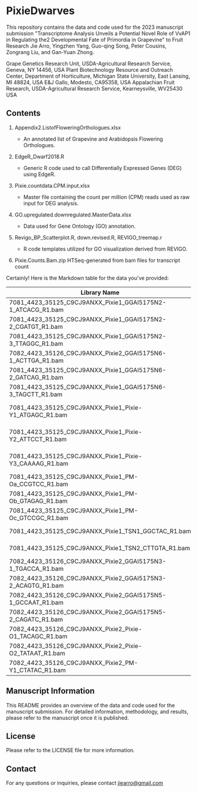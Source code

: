 # PixieDwarves

This repository contains the data and code used for the 2023 manuscript submission "Transcriptome Analysis Unveils a Potential Novel Role of VvAP1 in Regulating the2 Developmental Fate of Primordia in Grapevine" to Fruit Research Jie Arro, Yingzhen Yang, Guo-qing Song, Peter Cousins, Zongrang Liu, and Gan-Yuan Zhong.

Grape Genetics Research Unit, USDA-Agricultural Research Service, Geneva, NY 14456, USA
Plant Biotechnology Resource and Outreach Center, Department of Horticulture, Michigan State University, East Lansing, MI 48824, USA
E&J Gallo, Modesto, CA95358, USA 
Appalachian Fruit Research, USDA-Agricultural Research Service, Kearneysville, WV25430 USA


## Contents
1. Appendix2.ListofFloweringOrthologues.xIsx
   - An annotated list of Grapevine and Arabidopsis Flowering Orthologues.

2. EdgeR_Dwarf2018.R
   - Generic R code used to call Differentially Expressed Genes (DEG) using EdgeR.

3. Pixie.countdata.CPM.input.xlsx
   - Master file containing the count per million (CPM) reads used as raw input for DEG analysis.

4. GO.upregulated.downregulated.MasterData.xlsx
   - Data used for Gene Ontology (GO) annotation.

5. Revigo_BP_Scatterplot.R, down.revised.R, REVIGO_treemap.r
   - R code templates utilized for GO visualization derived from REVIGO.

6. Pixie.Counts.Bam.zip HTSeq-generated from bam files for transcript count

Certainly! Here is the Markdown table for the data you've provided:


| Library Name                                            | Cultivar             |
|---------------------------------------------------------|----------------------|
| 7081_4423_35125_C9CJ9ANXX_Pixie1_GGAI5175N2-1_ATCACG_R1.bam |                      |
| 7081_4423_35125_C9CJ9ANXX_Pixie1_GGAI5175N2-2_CGATGT_R1.bam |                      |
| 7081_4423_35125_C9CJ9ANXX_Pixie1_GGAI5175N2-3_TTAGGC_R1.bam |                      |
| 7082_4423_35126_C9CJ9ANXX_Pixie2_GGAI5175N6-1_ACTTGA_R1.bam |                      |
| 7081_4423_35125_C9CJ9ANXX_Pixie1_GGAI5175N6-2_GATCAG_R1.bam |                      |
| 7081_4423_35125_C9CJ9ANXX_Pixie1_GGAI5175N6-3_TAGCTT_R1.bam |                      |
| 7081_4423_35125_C9CJ9ANXX_Pixie1_Pixie-Y1_ATGAGC_R1.bam     | Pixie (young shoots) |
| 7081_4423_35125_C9CJ9ANXX_Pixie1_Pixie-Y2_ATTCCT_R1.bam     | Pixie (young shoots) |
| 7081_4423_35125_C9CJ9ANXX_Pixie1_Pixie-Y3_CAAAAG_R1.bam     | Pixie (young shoots) |
| 7081_4423_35125_C9CJ9ANXX_Pixie1_PM-Oa_CCGTCC_R1.bam        | Pinot Meunier        |
| 7081_4423_35125_C9CJ9ANXX_Pixie1_PM-Ob_GTAGAG_R1.bam        | Pinot Meunier        |
| 7081_4423_35125_C9CJ9ANXX_Pixie1_PM-Oc_GTCCGC_R1.bam        | Pinot Meunier        |
| 7081_4423_35125_C9CJ9ANXX_Pixie1_TSN1_GGCTAC_R1.bam         | Thomson Seedless     |
| 7081_4423_35125_C9CJ9ANXX_Pixie1_TSN2_CTTGTA_R1.bam         | Thomson Seedless     |
| 7082_4423_35126_C9CJ9ANXX_Pixie2_GGAI5175N3-1_TGACCA_R1.bam |                      |
| 7082_4423_35126_C9CJ9ANXX_Pixie2_GGAI5175N3-2_ACAGTG_R1.bam |                      |
| 7082_4423_35126_C9CJ9ANXX_Pixie2_GGAI5175N5-1_GCCAAT_R1.bam |                      |
| 7082_4423_35126_C9CJ9ANXX_Pixie2_GGAI5175N5-2_CAGATC_R1.bam |                      |
| 7082_4423_35126_C9CJ9ANXX_Pixie2_Pixie-O1_TACAGC_R1.bam     | Pixie (old shoots)   |
| 7082_4423_35126_C9CJ9ANXX_Pixie2_Pixie-O2_TATAAT_R1.bam     | Pixie (old shoots)   |
| 7082_4423_35126_C9CJ9ANXX_Pixie2_PM-Y1_CTATAC_R1.bam        | Pixie (old shoots)   |


## Manuscript Information
This README provides an overview of the data and code used for the manuscript submission. For detailed information, methodology, and results, please refer to the manuscript once it is published.

## License
 Please refer to the LICENSE file for more information.

## Contact
For any questions or inquiries, please contact jiearro@gmail.com
